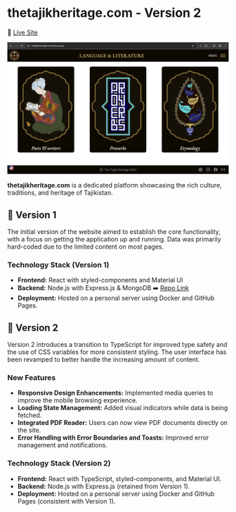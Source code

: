 # thetajikheritage.com - Version 2

🚀 [Live Site](https://thetajikheritage.com)

![Tajik Heritage Banner](./public/banner.png)

**thetajikheritage.com** is a dedicated platform showcasing the rich culture, traditions, and heritage of Tajikistan.

## 🔸 Version 1

The initial version of the website aimed to establish the core functionality, with a focus on getting the application up and running. Data was primarily hard-coded due to the limited content on most pages.

### Technology Stack (Version 1)

- **Frontend:** React with styled-components and Material UI
- **Backend:** Node.js with Express.js & MongoDB  ➡️  [Repo Link](https://github.com/chehrona/tajikheritage_backend)
- **Deployment:** Hosted on a personal server using Docker and GitHub Pages.

## 🔸 Version 2

Version 2 introduces a transition to TypeScript for improved type safety and the use of CSS variables for more consistent styling. The user interface has been revamped to better handle the increasing amount of content.

### New Features

- **Responsive Design Enhancements:** Implemented media queries to improve the mobile browsing experience.
- **Loading State Management:** Added visual indicators while data is being fetched.
- **Integrated PDF Reader:** Users can now view PDF documents directly on the site.
- **Error Handling with Error Boundaries and Toasts:** Improved error management and notifications.

### Technology Stack (Version 2)

- **Frontend:** React with TypeScript, styled-components, and Material UI.
- **Backend:** Node.js with Express.js (retained from Version 1).
- **Deployment:** Hosted on a personal server using Docker and GitHub Pages (consistent with Version 1).
